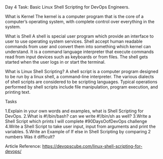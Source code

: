 Day 4 Task: Basic Linux Shell Scripting for DevOps Engineers.

What is Kernel
The kernel is a computer program that is the core of a computer’s operating system, with complete control over everything in the system.


What is Shell
A shell is special user program which provide an interface to user to use operating system services. Shell accept human readable commands from user and convert them into something which kernel can understand. It is a command language interpreter that execute commands read from input devices such as keyboards or from files. The shell gets started when the user logs in or start the terminal.


What is Linux Shell Scripting?
A shell script is a computer program designed to be run by a linux shell, a command-line interpreter. The various dialects of shell scripts are considered to be scripting languages. Typical operations performed by shell scripts include file manipulation, program execution, and printing text.


Tasks

1.Explain in your own words and examples, what is Shell Scripting for DevOps.
2.What is #!/bin/bash? can we write #!/bin/sh as well?
3.Write a Shell Script which prints I will complete #90DaysOofDevOps challenge
4.Write a Shell Script to take user input, input from arguments and print the variables.
5.Write an Example of If else in Shell Scripting by comparing 2 numbers Was it difficult?




Article Reference: https://devopscube.com/linux-shell-scripting-for-devops/
